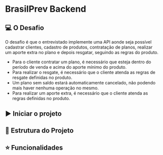# BrasilPrev Backend


## 💻 O Desafio
O desafio é que o entrevistado implemente uma API aonde seja possível cadastrar clientes, cadastro de produtos, contratação de
planos, realizar um aporte extra no plano e depois resgatar, seguindo as regras do produto.

- Para o cliente contratar um plano, é necessário que esteja dentro do período de venda e acima do aporte mínimo do produto.
- Para realizar o resgate, é necessário que o cliente atenda as regras de resgate definidas no produto.
- Um plano sem saldo estará automaticamente cancelado, não podendo mais haver nenhuma operação no mesmo.
- Para realizar um aporte extra, é necessário que o cliente atenda as regras definidas no produto.

## ▶️ Iniciar o projeto

## 🧱 Estrutura do Projeto

## ⭐️ Funcionalidades
